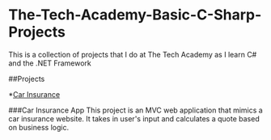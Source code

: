 # The-Tech-Academy-Basic-C-Sharp-Projects
This is a collection of projects that I do at The Tech Academy as I learn C# and the .NET Framework

##Projects

*[Car Insurance](https://github.com/TnTien/The-Tech-Academy-Basic-C-Sharp-Projects/tree/main/CarInsurance)

###Car Insurance App
This project is an MVC web application that mimics a car insurance website. It takes in user's input and calculates a quote based on business logic.
